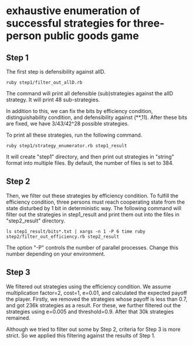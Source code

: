# exhaustive enumeration of successful strategies for three-person public goods game

## Step 1

The first step is defensibility against allD.

```
ruby step1/filter_out_allD.rb
```

The command will print all defensible (sub)strategies against the allD strategy.
It will print 48 sub-strategies.

In addition to this, we can fix the bits by efficiency condition, distinguishability condition, and defensibility against (**,11).
After these bits are fixed, we have 3/4*3/4*2^28 possible strategies.

To print all these strategies, run the following command.

```
ruby step1/strategy_enumerator.rb step1_result
```

It will create "step1" directory, and then print out strategies in "string" format into multiple files.
By default, the number of files is set to 384.

## Step 2

Then, we filter out these strategies by efficiency condition.
To fulfill the efficiency condition, three persons must reach cooperating state from the state disturbed by 1 bit in deterministic way.
The following command will filter out the strategies in step1_result and print them out into the files in "step2_result" directory.

```
ls step1_result/bits*.txt | xargs -n 1 -P 6 time ruby step2/filter_out_efficiency.rb step2_result
```

The option "-P" controls the number of parallel processes. Change this number depending on your environment.

## Step 3

We filtered out strategies using the efficiency condition.
We assume multiplication factor=2, cost=1, e=0.01, and calculated the expected payoff the player. Firstly, we removed the strategies whose payoff is less than 0.7, and got 236k strategies as a result.
For these, we further filtered out the strategies using e=0.005 and threshold=0.9. After that 30k strategies remained.

Although we tried to filter out some by Step 2, criteria for Step 3 is more strict. So we applied this filtering against the results of Step 1.

